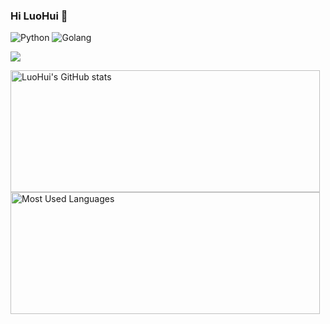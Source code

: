### Hi LuoHui 👋

![Python](https://img.shields.io/badge/-Python-3776AB?logo=python&logoColor=white)
![Golang](https://img.shields.io/badge/-Golang-00ADD8?logo=go&logoColor=white)

![](https://komarev.com/ghpvc/?username=luohu1)

<!-- Github Stats -->

<div>
  <a href="https://github.com/anuraghazra/github-readme-stats">
    <img
      style="height: 195px; width: 495px; object-fit: cover"
      src="https://github-readme-stats.vercel.app/api?username=luohu1&show_icons=true&theme=onedark&bg_color=30,e96443,904e95&title_color=fff&text_color=fff"
      alt="LuoHui's GitHub stats"
    />
  </a>
  <a href="https://github.com/anuraghazra/github-readme-stats">
    <img
      style="height: 195px; width: 495px; object-fit: cover"
      src="https://github-readme-stats.vercel.app/api/top-langs/?username=luohu1&theme=onedark&bg_color=30,e96443,904e95&title_color=fff&text_color=fff&layout=compact&langs_count=10&include_all_commits=true&card_width=495"
      alt="Most Used Languages"
    />
  </a>
</div>
